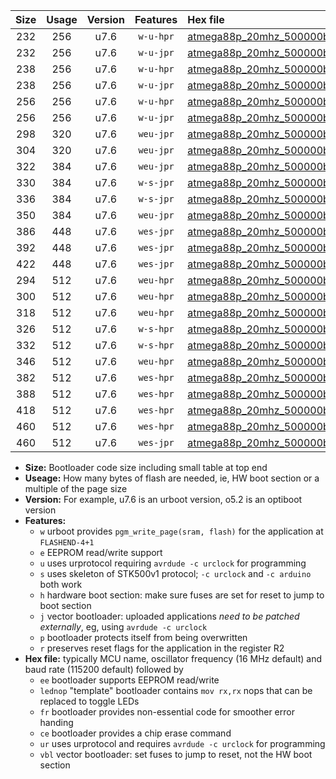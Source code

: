 |Size|Usage|Version|Features|Hex file|
|:-:|:-:|:-:|:-:|:--|
|232|256|u7.6|`w-u-hpr`|[atmega88p_20mhz_500000bps_ur.hex](https://raw.githubusercontent.com/stefanrueger/urboot/main/atmega88p_20mhz_500000bps_ur.hex)|
|232|256|u7.6|`w-u-jpr`|[atmega88p_20mhz_500000bps_ur_vbl.hex](https://raw.githubusercontent.com/stefanrueger/urboot/main/atmega88p_20mhz_500000bps_ur_vbl.hex)|
|238|256|u7.6|`w-u-hpr`|[atmega88p_20mhz_500000bps_lednop_ur.hex](https://raw.githubusercontent.com/stefanrueger/urboot/main/atmega88p_20mhz_500000bps_lednop_ur.hex)|
|238|256|u7.6|`w-u-jpr`|[atmega88p_20mhz_500000bps_lednop_ur_vbl.hex](https://raw.githubusercontent.com/stefanrueger/urboot/main/atmega88p_20mhz_500000bps_lednop_ur_vbl.hex)|
|256|256|u7.6|`w-u-hpr`|[atmega88p_20mhz_500000bps_lednop_fr_ur.hex](https://raw.githubusercontent.com/stefanrueger/urboot/main/atmega88p_20mhz_500000bps_lednop_fr_ur.hex)|
|256|256|u7.6|`w-u-jpr`|[atmega88p_20mhz_500000bps_lednop_fr_ur_vbl.hex](https://raw.githubusercontent.com/stefanrueger/urboot/main/atmega88p_20mhz_500000bps_lednop_fr_ur_vbl.hex)|
|298|320|u7.6|`weu-jpr`|[atmega88p_20mhz_500000bps_ee_ur_vbl.hex](https://raw.githubusercontent.com/stefanrueger/urboot/main/atmega88p_20mhz_500000bps_ee_ur_vbl.hex)|
|304|320|u7.6|`weu-jpr`|[atmega88p_20mhz_500000bps_ee_lednop_ur_vbl.hex](https://raw.githubusercontent.com/stefanrueger/urboot/main/atmega88p_20mhz_500000bps_ee_lednop_ur_vbl.hex)|
|322|384|u7.6|`weu-jpr`|[atmega88p_20mhz_500000bps_ee_lednop_fr_ur_vbl.hex](https://raw.githubusercontent.com/stefanrueger/urboot/main/atmega88p_20mhz_500000bps_ee_lednop_fr_ur_vbl.hex)|
|330|384|u7.6|`w-s-jpr`|[atmega88p_20mhz_500000bps_vbl.hex](https://raw.githubusercontent.com/stefanrueger/urboot/main/atmega88p_20mhz_500000bps_vbl.hex)|
|336|384|u7.6|`w-s-jpr`|[atmega88p_20mhz_500000bps_lednop_vbl.hex](https://raw.githubusercontent.com/stefanrueger/urboot/main/atmega88p_20mhz_500000bps_lednop_vbl.hex)|
|350|384|u7.6|`weu-jpr`|[atmega88p_20mhz_500000bps_ee_lednop_fr_ce_ur_vbl.hex](https://raw.githubusercontent.com/stefanrueger/urboot/main/atmega88p_20mhz_500000bps_ee_lednop_fr_ce_ur_vbl.hex)|
|386|448|u7.6|`wes-jpr`|[atmega88p_20mhz_500000bps_ee_vbl.hex](https://raw.githubusercontent.com/stefanrueger/urboot/main/atmega88p_20mhz_500000bps_ee_vbl.hex)|
|392|448|u7.6|`wes-jpr`|[atmega88p_20mhz_500000bps_ee_lednop_vbl.hex](https://raw.githubusercontent.com/stefanrueger/urboot/main/atmega88p_20mhz_500000bps_ee_lednop_vbl.hex)|
|422|448|u7.6|`wes-jpr`|[atmega88p_20mhz_500000bps_ee_lednop_fr_vbl.hex](https://raw.githubusercontent.com/stefanrueger/urboot/main/atmega88p_20mhz_500000bps_ee_lednop_fr_vbl.hex)|
|294|512|u7.6|`weu-hpr`|[atmega88p_20mhz_500000bps_ee_ur.hex](https://raw.githubusercontent.com/stefanrueger/urboot/main/atmega88p_20mhz_500000bps_ee_ur.hex)|
|300|512|u7.6|`weu-hpr`|[atmega88p_20mhz_500000bps_ee_lednop_ur.hex](https://raw.githubusercontent.com/stefanrueger/urboot/main/atmega88p_20mhz_500000bps_ee_lednop_ur.hex)|
|318|512|u7.6|`weu-hpr`|[atmega88p_20mhz_500000bps_ee_lednop_fr_ur.hex](https://raw.githubusercontent.com/stefanrueger/urboot/main/atmega88p_20mhz_500000bps_ee_lednop_fr_ur.hex)|
|326|512|u7.6|`w-s-hpr`|[atmega88p_20mhz_500000bps.hex](https://raw.githubusercontent.com/stefanrueger/urboot/main/atmega88p_20mhz_500000bps.hex)|
|332|512|u7.6|`w-s-hpr`|[atmega88p_20mhz_500000bps_lednop.hex](https://raw.githubusercontent.com/stefanrueger/urboot/main/atmega88p_20mhz_500000bps_lednop.hex)|
|346|512|u7.6|`weu-hpr`|[atmega88p_20mhz_500000bps_ee_lednop_fr_ce_ur.hex](https://raw.githubusercontent.com/stefanrueger/urboot/main/atmega88p_20mhz_500000bps_ee_lednop_fr_ce_ur.hex)|
|382|512|u7.6|`wes-hpr`|[atmega88p_20mhz_500000bps_ee.hex](https://raw.githubusercontent.com/stefanrueger/urboot/main/atmega88p_20mhz_500000bps_ee.hex)|
|388|512|u7.6|`wes-hpr`|[atmega88p_20mhz_500000bps_ee_lednop.hex](https://raw.githubusercontent.com/stefanrueger/urboot/main/atmega88p_20mhz_500000bps_ee_lednop.hex)|
|418|512|u7.6|`wes-hpr`|[atmega88p_20mhz_500000bps_ee_lednop_fr.hex](https://raw.githubusercontent.com/stefanrueger/urboot/main/atmega88p_20mhz_500000bps_ee_lednop_fr.hex)|
|460|512|u7.6|`wes-hpr`|[atmega88p_20mhz_500000bps_ee_lednop_fr_ce.hex](https://raw.githubusercontent.com/stefanrueger/urboot/main/atmega88p_20mhz_500000bps_ee_lednop_fr_ce.hex)|
|460|512|u7.6|`wes-jpr`|[atmega88p_20mhz_500000bps_ee_lednop_fr_ce_vbl.hex](https://raw.githubusercontent.com/stefanrueger/urboot/main/atmega88p_20mhz_500000bps_ee_lednop_fr_ce_vbl.hex)|

- **Size:** Bootloader code size including small table at top end
- **Useage:** How many bytes of flash are needed, ie, HW boot section or a multiple of the page size
- **Version:** For example, u7.6 is an urboot version, o5.2 is an optiboot version
- **Features:**
  + `w` urboot provides `pgm_write_page(sram, flash)` for the application at `FLASHEND-4+1`
  + `e` EEPROM read/write support
  + `u` uses urprotocol requiring `avrdude -c urclock` for programming
  + `s` uses skeleton of STK500v1 protocol; `-c urclock` and `-c arduino` both work
  + `h` hardware boot section: make sure fuses are set for reset to jump to boot section
  + `j` vector bootloader: uploaded applications *need to be patched externally*, eg, using `avrdude -c urclock`
  + `p` bootloader protects itself from being overwritten
  + `r` preserves reset flags for the application in the register R2
- **Hex file:** typically MCU name, oscillator frequency (16 MHz default) and baud rate (115200 default) followed by
  + `ee` bootloader supports EEPROM read/write
  + `lednop` "template" bootloader contains `mov rx,rx` nops that can be replaced to toggle LEDs
  + `fr` bootloader provides non-essential code for smoother error handing
  + `ce` bootloader provides a chip erase command
  + `ur` uses urprotocol and requires `avrdude -c urclock` for programming
  + `vbl` vector bootloader: set fuses to jump to reset, not the HW boot section
